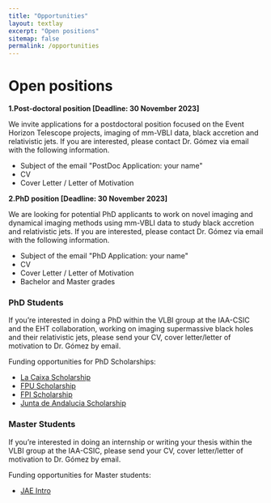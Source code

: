 ```yaml
---
title: "Opportunities"
layout: textlay
excerpt: "Open positions"
sitemap: false
permalink: /opportunities
---
```


# Open positions

**1.Post-doctoral position [Deadline: 30 November 2023]** 
   
We invite applications for a postdoctoral position focused on the Event Horizon Telescope projects, imaging of mm-VBLI data, black accretion and relativistic jets. If you are interested, please contact Dr. Gómez via email with the following information.
- Subject of the email "PostDoc Application: your name"
- CV
- Cover Letter / Letter of Motivation


**2.PhD position [Deadline: 30 November 2023]**

We are looking for potential PhD applicants to work on novel imaging and dynamical imaging methods using mm-VBLI data to study black accretion and relativistic jets. If you are interested, please contact Dr. Gómez via email with the following information.

- Subject of the email "PhD Application: your name"
- CV
- Cover Letter / Letter of Motivation
- Bachelor and Master grades

### PhD Students

If you’re interested in doing a PhD within the VLBI group at the IAA-CSIC and the EHT collaboration, working on imaging supermassive black holes and their relativistic jets, please send your CV, cover letter/letter of motivation to Dr. Gómez by email.

Funding opportunities for PhD Scholarships:

- [La Caixa Scholarship](https://fundacionlacaixa.org/en/inphinit-doctoral-fellowships-call)
- [FPU Scholarship](https://www.educacionyfp.gob.es/servicios-al-ciudadano/catalogo/general/99/998758/ficha.html)
- [FPI Scholarship](https://www.aei.gob.es/en/announcements/announcements-finder/ayudas-contratos-predoctorales-formacion-doctores-2021-2)
- [Junta de Andalucia Scholarship](https://www.juntadeandalucia.es/servicios/procedimientos/detalle/24653.html)

### Master Students

If you’re interested in doing an internship or writing your thesis within the VLBI group at the IAA-CSIC, please send your CV, cover letter/letter of motivation to Dr. Gómez by email.

Funding opportunities for Master students:

- [JAE Intro](https://jaeintro.csic.es/en/)
